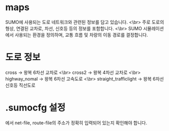 # maps
SUMO에 사용되는 도로 네트워크와 관련된 정보를 담고 있습니다. <\br>
주로 도로의 형상, 연결된 교차로, 차선, 신호등 등의 정보를 포함합니다. <\br>
SUMO 시뮬레이션에서 사용되는 환경을 정의하며, 교통 흐름 및 차량의 이동 경로를 결정합니다.

# 도로 정보
cross -> 왕복 6차선 교차로 <\br>
cross2 -> 왕복 4차선 교차로 <\br>
highway_nomal -> 왕복 6차선 고속도로 <\br>
straight_trafficlight -> 왕복 6차선 신호등 직선도로

# .sumocfg 설정 
<configuration>에서 net-file, route-file의 주소가 정확히 입력되어 있는지 확인해야 합니다.

